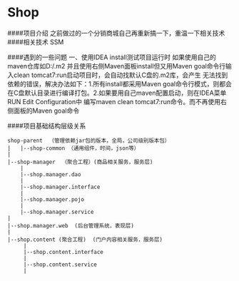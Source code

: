 # Shop 
####项目介绍
    之前做过的一个分销商城自己再重新搞一下，重温一下相关技术
####相关技术
    SSM
    
####遇到的一些问题
        一、使用IDEA install测试项目运行时 如果使用自己的maven仓库如D:/.m2 并且使用右侧Maven面板install但又用Maven goal命令行输入clean tomcat7:run启动项目时，会自动找默认C盘的.m2库，会产生
    无法找到依赖的错误，解决办法如下：1.所有install都采用Maven goal命令行模式，则都会在C盘默认目录进行编译打包。2.如果要用自己maven配置启动，则在IDEA菜单RUN Edit Configuration中
    编写maven clean tomcat7:run命令。而不再使用右侧面板的Maven goal命令
    
####项目基础结构层级关系
 
    shop-parent  （管理依赖jar包的版本，全局，公司级别版本包）
    |   |--shop-common （通用组件，时间，json等）
    |          
    |--shop-manager  （聚合工程）(商品相关服务，服务层)
        |
        |--shop.manager.dao
        |      
        |--shop.manager.interface
        |       
        |--shop.manager.pojo
        |       
        |--shop.manager.service
    |    
    |--shop.manager.web  (后台管理系统，表现层)
    |
    |--shop.content (聚合工程)  (门户内容相关服务，服务层)
         |
         |--shop.content.interface
         |   
         |--shop.content.service  
         |
        